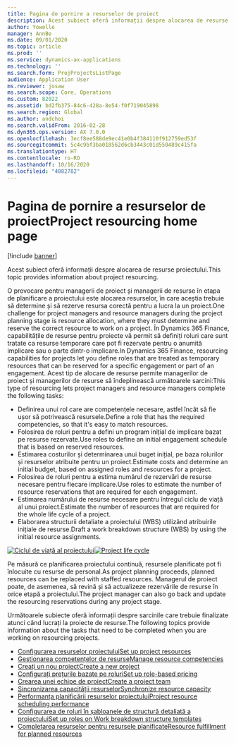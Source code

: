 ```yaml
---
title: Pagina de pornire a resurselor de proiect
description: Acest subiect oferă informații despre alocarea de resurse proiectului.
author: Yowelle
manager: AnnBe
ms.date: 09/01/2020
ms.topic: article
ms.prod: ''
ms.service: dynamics-ax-applications
ms.technology: ''
ms.search.form: ProjProjectsListPage
audience: Application User
ms.reviewer: josaw
ms.search.scope: Core, Operations
ms.custom: 82022
ms.assetid: bd2fb375-84c6-428a-8e54-f0f719045898
ms.search.region: Global
ms.author: andchoi
ms.search.validFrom: 2016-02-28
ms.dyn365.ops.version: AX 7.0.0
ms.openlocfilehash: 3ecf8ee588de9ec41e0b4f384110f912759ed53f
ms.sourcegitcommit: 5c4c9bf3ba018562d6cb3443c01d550489c415fa
ms.translationtype: HT
ms.contentlocale: ro-RO
ms.lasthandoff: 10/16/2020
ms.locfileid: "4082782"
---
```

# <a name="project-resourcing-home-page"></a><span data-ttu-id="a88b4-103">Pagina de pornire a resurselor de proiect</span><span class="sxs-lookup"><span data-stu-id="a88b4-103">Project resourcing home page</span></span>

[!include [banner](../includes/banner.md)]

<span data-ttu-id="a88b4-104">Acest subiect oferă informații despre alocarea de resurse proiectului.</span><span class="sxs-lookup"><span data-stu-id="a88b4-104">This topic provides information about project resourcing.</span></span>

<span data-ttu-id="a88b4-105">O provocare pentru managerii de proiect și managerii de resurse în etapa de planificare a proiectului este alocarea resurselor, în care aceștia trebuie să determine și să rezerve resursa corectă pentru a lucra la un proiect.</span><span class="sxs-lookup"><span data-stu-id="a88b4-105">One challenge for project managers and resource managers during the project planning stage is resource allocation, where they must determine and reserve the correct resource to work on a project.</span></span> <span data-ttu-id="a88b4-106">În Dynamics 365 Finance, capabilitățile de resurse pentru proiecte vă permit să definiți roluri care sunt tratate ca resurse temporare care pot fi rezervate pentru o anumită implicare sau o parte dintr-o implicare.</span><span class="sxs-lookup"><span data-stu-id="a88b4-106">In Dynamics 365 Finance, resourcing capabilities for projects let you define roles that are treated as temporary resources that can be reserved for a specific engagement or part of an engagement.</span></span> <span data-ttu-id="a88b4-107">Acest tip de alocare de resurse permite managerilor de proiect și managerilor de resurse să îndeplinească următoarele sarcini:</span><span class="sxs-lookup"><span data-stu-id="a88b4-107">This type of resourcing lets project managers and resource managers complete the following tasks:</span></span>

- <span data-ttu-id="a88b4-108">Definirea unui rol care are competențele necesare, astfel încât să fie ușor să potrivească resursele.</span><span class="sxs-lookup"><span data-stu-id="a88b4-108">Define a role that has the required competencies, so that it's easy to match resources.</span></span>
- <span data-ttu-id="a88b4-109">Folosirea de roluri pentru a defini un program inițial de implicare bazat pe resurse rezervate.</span><span class="sxs-lookup"><span data-stu-id="a88b4-109">Use roles to define an initial engagement schedule that is based on reserved resources.</span></span>
- <span data-ttu-id="a88b4-110">Estimarea costurilor și determinarea unui buget inițial, pe baza rolurilor și resurselor atribuite pentru un proiect.</span><span class="sxs-lookup"><span data-stu-id="a88b4-110">Estimate costs and determine an initial budget, based on assigned roles and resources for a project.</span></span>
- <span data-ttu-id="a88b4-111">Folosirea de roluri pentru a estima numărul de rezervări de resurse necesare pentru fiecare implicare.</span><span class="sxs-lookup"><span data-stu-id="a88b4-111">Use roles to estimate the number of resource reservations that are required for each engagement.</span></span>
- <span data-ttu-id="a88b4-112">Estimarea numărului de resurse necesare pentru întregul ciclu de viață al unui proiect.</span><span class="sxs-lookup"><span data-stu-id="a88b4-112">Estimate the number of resources that are required for the whole life cycle of a project.</span></span>
- <span data-ttu-id="a88b4-113">Elaborarea structurii detaliate a proiectului (WBS) utilizând atribuirile inițiale de resurse.</span><span class="sxs-lookup"><span data-stu-id="a88b4-113">Draft a work breakdown structure (WBS) by using the initial resource assignments.</span></span>

<span data-ttu-id="a88b4-114">[![Ciclul de viață al proiectului](./media/projectresourcing02-1024x812.jpg)](./media/projectresourcing02.jpg)</span><span class="sxs-lookup"><span data-stu-id="a88b4-114">[![Project life cycle](./media/projectresourcing02-1024x812.jpg)](./media/projectresourcing02.jpg)</span></span>

<span data-ttu-id="a88b4-115">Pe măsură ce planificarea proiectului continuă, resursele planificate pot fi înlocuite cu resurse de personal.</span><span class="sxs-lookup"><span data-stu-id="a88b4-115">As project planning proceeds, planned resources can be replaced with staffed resources.</span></span> <span data-ttu-id="a88b4-116">Managerul de proiect poate, de asemenea, să revină și să actualizeze rezervările de resurse în orice etapă a proiectului.</span><span class="sxs-lookup"><span data-stu-id="a88b4-116">The project manager can also go back and update the resourcing reservations during any project stage.</span></span>

<span data-ttu-id="a88b4-117">Următoarele subiecte oferă informații despre sarcinile care trebuie finalizate atunci când lucrați la proiecte de resurse.</span><span class="sxs-lookup"><span data-stu-id="a88b4-117">The following topics provide information about the tasks that need to be completed when you are working on resourcing projects.</span></span>

- [<span data-ttu-id="a88b4-118">Configurarea resurselor proiectului</span><span class="sxs-lookup"><span data-stu-id="a88b4-118">Set up project resources</span></span>](set-up-project-resources.md)
- [<span data-ttu-id="a88b4-119">Gestionarea competențelor de resurse</span><span class="sxs-lookup"><span data-stu-id="a88b4-119">Manage resource competencies</span></span>](manage-resource-competencies.md)
- [<span data-ttu-id="a88b4-120">Creați un nou proiect</span><span class="sxs-lookup"><span data-stu-id="a88b4-120">Create a new project</span></span>](create-new-project.md)
- [<span data-ttu-id="a88b4-121">Configurați prețurile bazate pe roluri</span><span class="sxs-lookup"><span data-stu-id="a88b4-121">Set up role-based pricing</span></span>](set-up-role-based-pricing.md)
- [<span data-ttu-id="a88b4-122">Crearea unei echipe de proiect</span><span class="sxs-lookup"><span data-stu-id="a88b4-122">Create a project team</span></span>](create-project-team.md)
- [<span data-ttu-id="a88b4-123">Sincronizarea capacității resurselor</span><span class="sxs-lookup"><span data-stu-id="a88b4-123">Synchronize resource capacity</span></span>](synchronize-resource-capacity.md)
- [<span data-ttu-id="a88b4-124">Performanța planificării resurselor proiectului</span><span class="sxs-lookup"><span data-stu-id="a88b4-124">Project resource scheduling performance</span></span>](project-scheduling-performance.md)
- [<span data-ttu-id="a88b4-125">Configurarea de roluri în șabloanele de structură detaliată a proiectului</span><span class="sxs-lookup"><span data-stu-id="a88b4-125">Set up roles on Work breakdown structure templates</span></span>](set-up-roles-wbs-template.md)
- [<span data-ttu-id="a88b4-126">Completarea resurselor pentru resursele planificate</span><span class="sxs-lookup"><span data-stu-id="a88b4-126">Resource fulfillment for planned resources</span></span>](resource-fulfillment-planned-resources.md)
